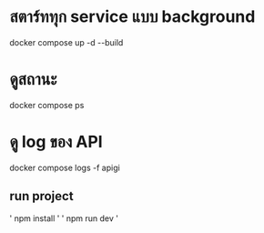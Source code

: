 # สตาร์ททุก service แบบ background
docker compose up -d --build

# ดูสถานะ
docker compose ps

# ดู log ของ API
docker compose logs -f apigi

## run project
' npm install '
' npm run dev '
